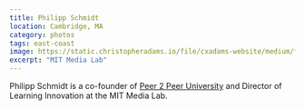 ```yaml
---
title: Philipp Schmidt
location: Cambridge, MA
category: photos
tags: east-coast
image: https://static.christopheradams.io/file/cxadams-website/medium/flickr/8024/28711451844_35f72173d9_k.jpg
excerpt: "MIT Media Lab"
---
```


Philipp Schmidt is a co-founder of [Peer 2 Peer University] and Director of
Learning Innovation at the MIT Media Lab.

[Peer 2 Peer University]: http://p2pu.org/
